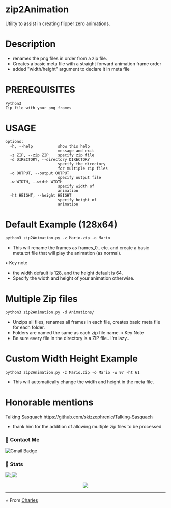# zip2Animation
Utility to assist in creating flipper zero animations.

# Description
 - renames the png files in order from a zip file. 
 - Creates a basic meta file with a straight forward animation frame order
 - added "width/height" argument to declare it in meta file

# PREREQUISITES
```
Python3
Zip file with your png frames
```

# USAGE
```
options:
  -h, --help           show this help
                       message and exit
  -z ZIP, --zip ZIP    specify zip file
  -d DIRECTORY, --directory DIRECTORY
                       specify the directory 
                       for multiple zip files
  -o OUTPUT, --output OUTPUT
                       specify output file
  -w WIDTH, --width WIDTH
                       specify width of
                       animation
  -ht HEIGHT, --height HEIGHT
                       specify height of
                       animation
```

# Default Example (128x64)
```
python3 zip2Animation.py -z Mario.zip -o Mario
```
* This will rename the frames as frames_0.. etc. and create a basic meta.txt file
  that will play the animation (as normal).

• Key note
 - the width default is 128, and the height default is 64. 
 - Specify the width and height of your animation otherwise. 
# Multiple Zip files
```
python3 zip2Animation.py -d Animations/
```
 - Unzips all files, renames all frames in each file, creates basic meta file for each folder. 
 - Folders are named the same as each zip file name. 
• Key Note
 - Be sure every file in the directory is a ZIP file.. I'm lazy..
# Custom Width Height Example
```
python3 zip2Animation.py -z Mario.zip -o Mario -w 97 -ht 61
```
* This will automatically change the width and height in the meta file. 

# Honorable mentions
Talking Sasquach
https://github.com/skizzophrenic/Talking-Sasquach
 - thank him for the addition of allowing multiple zip files to be processed
### 💬 Contact Me 

![Gmail Badge](https://img.shields.io/badge/-doobthegoober@gmail.com-c14438?style=flat-square&logo=Gmail&logoColor=white)

### 🚦 Stats

<a href="https://github.com/CharlesTheGreat77">
  <img src="https://github-readme-stats.vercel.app/api?username=CharlesTheGreat77&show_icons=true&hide=commits" />
</a>
<a href="https://github.com/CharlesTheGreat77">
  <img src="https://github-readme-stats.vercel.app/api/top-langs/?username=CharlesTheGreat77&layout=compact" />
</a>

<p align="center"> 
  <img src="https://profile-counter.glitch.me/CharlesTheGreat77/count.svg" />
</p>

---
⭐️ From [Charles](https://github.com/CharlesTheGreat77)

